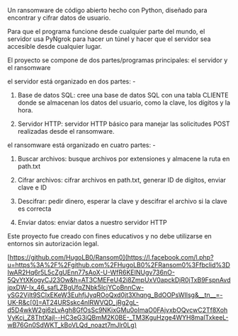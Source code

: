 Un ransomware de código abierto hecho con Python, diseñado para encontrar y cifrar datos de usuario.

Para que el programa funcione desde cualquier parte del mundo, el servidor usa PyNgrok para hacer un túnel y hacer que el servidor sea accesible desde cualquier lugar.

El proyecto se compone de dos partes/programas principales: el servidor y el ransomware

el servidor está organizado en dos partes: -

1. Base de datos SQL: cree una base de datos SQL con una tabla CLIENTE donde se almacenan los datos del usuario, como la clave, los dígitos y la hora.

2. Servidor HTTP: servidor HTTP básico para manejar las solicitudes POST realizadas desde el ransomware.

el ransomware está organizado en cuatro partes: -

1. Buscar archivos: busque archivos por extensiones y almacene la ruta en path.txt

2. Cifrar archivos: cifrar archivos en path.txt, generar ID de dígitos, enviar clave e ID

3. Descifrar: pedir dinero, esperar la clave y descifrar el archivo si la clave es correcta

4. Enviar datos: enviar datos a nuestro servidor HTTP

Este proyecto fue creado con fines educativos y no debe utilizarse en entornos sin autorización legal.


[https://github.com/HugoLB0/Ransom0](https://l.facebook.com/l.php?u=https%3A%2F%2Fgithub.com%2FHugoLB0%2FRansom0%3Ffbclid%3DIwAR2Hq6r5L5cZgUEnn77sAoX-U-WfR6KEINUgv736nO-5QvYtXKogyCJ23Ow&h=AT3CMEFeU42i8ZmpUxV0apckDjR0jTxB9FspnAvdjpxDW-Ix_46_safLZBgUfqZNbk5lcjYCoBnnCw-ySG2VjIt9SClxEKeW3EuhfjJyqROoQxd0jt3Xhqng_BdOOPsWIlsg&__tn__=-UK-R&c[0]=AT24URSskc4nIRWVQD_jRg2gL-d5D4wkW2gi6zLvAgh8GfOsSc9NKixGMu0oImaO0FAjvxbOQvcwC2Tf8XohVyKcj_Z8ThtXajl--HC3eG3iQBmM2K0BE-_TM3KguHzge4WYH8malTxkeeL-wB76Gn0SdWKT_kBoVLQd_noazt7mJlr0Lg)